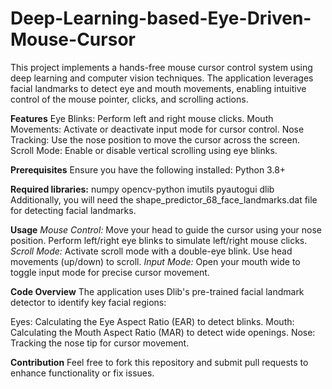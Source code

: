# Deep-Learning-based-Eye-Driven-Mouse-Cursor
This project implements a hands-free mouse cursor control system using deep learning and computer vision techniques. The application leverages facial landmarks to detect eye and mouth movements, enabling intuitive control of the mouse pointer, clicks, and scrolling actions.

**Features**
Eye Blinks: Perform left and right mouse clicks.
Mouth Movements: Activate or deactivate input mode for cursor control.
Nose Tracking: Use the nose position to move the cursor across the screen.
Scroll Mode: Enable or disable vertical scrolling using eye blinks.

**Prerequisites**
Ensure you have the following installed:
Python 3.8+

**Required libraries:**
numpy
opencv-python
imutils
pyautogui
dlib
Additionally, you will need the shape_predictor_68_face_landmarks.dat file for detecting facial landmarks.

**Usage**
_Mouse Control:_
Move your head to guide the cursor using your nose position.
Perform left/right eye blinks to simulate left/right mouse clicks.
_Scroll Mode:_
Activate scroll mode with a double-eye blink.
Use head movements (up/down) to scroll.
_Input Mode:_
Open your mouth wide to toggle input mode for precise cursor movement.

**Code Overview**
The application uses Dlib's pre-trained facial landmark detector to identify key facial regions:

Eyes: Calculating the Eye Aspect Ratio (EAR) to detect blinks.
Mouth: Calculating the Mouth Aspect Ratio (MAR) to detect wide openings.
Nose: Tracking the nose tip for cursor movement.

**Contribution**
Feel free to fork this repository and submit pull requests to enhance functionality or fix issues.
